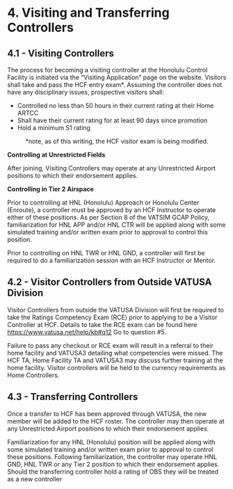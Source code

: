 # 4. Visiting and Transferring Controllers

## 4.1 - Visiting Controllers

The process for becoming a visiting controller at the Honolulu Control Facility is initiated via the “Visiting Application” page on the website. Visitors shall take and pass the HCF entry exam*. Assuming the controller does not have any disciplinary issues, prospective visitors shall:

- Controlled no less than 50 hours in their current rating at their Home ARTCC
- Shall have their current rating for at least 90 days since promotion
- Hold a minimum S1 rating

<p style="text-align: center;">*note, as of this writing, the HCF visitor exam is being modified.</p>

**Controlling at Unrestricted Fields**

After joining, Visiting Controllers may operate at any Unrestricted Airport positions to which their endorsement applies.

**Controlling in Tier 2 Airspace**

Prior to controlling at HNL (Honolulu) Approach or Honolulu Center (Enroute), a controller must be approved by an HCF Instructor to operate either of these positions. As per Section 8 of the VATSIM GCAP Policy, familiarization for HNL APP and/or HNL CTR will be applied along with some simulated training and/or written exam prior to approval to control this position.

Prior to controlling on HNL TWR or HNL GND, a controller will first be required to do a familiarization session with an HCF Instructor or Mentor.

## 4.2 - Visitor Controllers from Outside VATUSA Division

Visitor Controllers from outside the VATUSA Division will first be required to take the Ratings Competency Exam (RCE) prior to applying to be a Visitor Controller at HCF. Details to take the RCE exam can be found here https://www.vatusa.net/help/kb#q12 Go to question #5.

Failure to pass any checkout or RCE exam will result in a referral to their home facility and VATUSA3 detailing what competencies were missed. The HCF TA, Home Facility TA and VATUSA3 may discuss further training at the home facility. Visitor controllers will be held to the currency requirements as Home Controllers.

## 4.3 - Transferring Controllers

Once a transfer to HCF has been approved through VATUSA, the new member will be added to the HCF roster. The controller may then operate at any Unrestricted Airport positions to which their endorsement applies.

Familiarization for any HNL (Honolulu) position will be applied along with some simulated training and/or written exam prior to approval to control these positions. Following familiarization, the controller may operate HNL GND, HNL TWR or any Tier 2 position to which their endorsement applies. Should the transferring controller hold a rating of OBS they will be treated as a new controller
